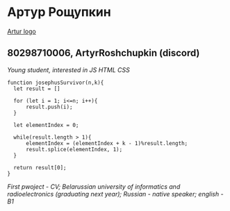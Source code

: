 # Артур Рощупкин
[Artur logo](https://sun9-62.userapi.com/impg/2uaMEzM9c3u5pvPIR1RUnouRamiC66n-0TXS3w/eutgSiKRrFM.jpg?size=1620x2160&quality=95&sign=08f68b2157954e5c1d5fe973a8d910b3&type=album)
## 80298710006, ArtyrRoshchupkin (discord)
*Young student,*
*interested in JS HTML CSS*
```
function josephusSurvivor(n,k){
  let result = []
  
  for (let i = 1; i<=n; i++){
      result.push(i);
  }
  
  let elementIndex = 0;
  
  while(result.length > 1){
      elementIndex = (elementIndex + k - 1)%result.length;
      result.splice(elementIndex, 1);
  }
  
  return result[0];
}
```
*First pwoject - CV;*
*Belarussian university of informatics and radioelectronics (graduating next year);*
*Russian - native speaker; english - B1*

